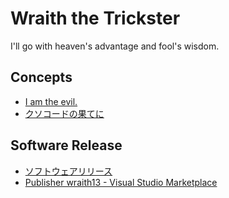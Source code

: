 # Wraith the Trickster

I'll go with heaven's advantage and fool's wisdom.

## Concepts

- [I am the evil.](https://wraith13.github.io/writing/?etc%2Fi.am.the.evil.md)
- [クソコードの果てに](https://wraith13.github.io/writing/?programming%2Ffxxking.code.md)

## Software Release

- [ソフトウェアリリース](https://twitter.com/i/events/885896995545661440)
- [Publisher wraith13 - Visual Studio Marketplace](https://marketplace.visualstudio.com/publishers/wraith13)
